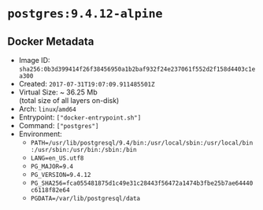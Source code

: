# `postgres:9.4.12-alpine`

## Docker Metadata

- Image ID: `sha256:0b3d399414f26f38456950a1b2baf932f24e237061f552d2f158d4403c1ea300`
- Created: `2017-07-31T19:07:09.911485501Z`
- Virtual Size: ~ 36.25 Mb  
  (total size of all layers on-disk)
- Arch: `linux`/`amd64`
- Entrypoint: `["docker-entrypoint.sh"]`
- Command: `["postgres"]`
- Environment:
  - `PATH=/usr/lib/postgresql/9.4/bin:/usr/local/sbin:/usr/local/bin:/usr/sbin:/usr/bin:/sbin:/bin`
  - `LANG=en_US.utf8`
  - `PG_MAJOR=9.4`
  - `PG_VERSION=9.4.12`
  - `PG_SHA256=fca055481875d1c49e31c28443f56472a1474b3fbe25b7ae64440c6118f82e64`
  - `PGDATA=/var/lib/postgresql/data`
